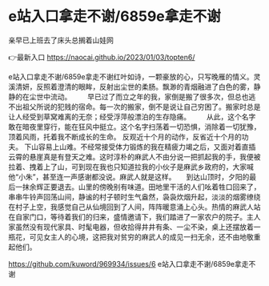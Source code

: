 # e站入口拿走不谢/6859e拿走不谢
亲早已上班去了床头总搁着山娃网

👉最新入口 https://naocai.github.io/2023/01/03/topten6/

e站入口拿走不谢/6859e拿走不谢红叶如诗，一颗豪放的心，只写晚雁的情义。灵溪清妍，反照着澄清的眼眸，反射出尘世的柔肠。飘渺的青烟融进了白色的雾，静静的在尘世中流动。
　　早已过了而立之年的我，家倒是搬了很多次，但总也逃不出祖父所说的犯贱的宿命。每一次的搬家，倒不是说让自己穷困了。搬家时总是让人经受到草窝难离的无奈；经受浮萍般漂泊的生存隐痛。
　　从此，这个名字敢在暗夜里穿行，能在狂风中挺立。这个名字扫荡着一切恐惧，消除着一切犹豫，顶着风雨，托着我不断成长的生命。
反观近十个月的动作，反省近十个月的功夫。
下山容易上山难。不经常接受体力锻炼的我在精疲力竭之后，又面对着直插云霄的悬崖真是有登天之难。这时淳朴的麻武人不由分说一把抓起我的手，我便被拉着、拽着上了山，可到现在我也只知道拉我的小伙子是麻武乡政府的，大家喊他“小朱”，甚至连一声感谢都没说。麻武人就是这样。　　到达山顶时，夕阳的最后一抹余辉正要退去。山里的傍晚别有味道。田地里干活的人们吆着牲口回来了，串串牛铃声回荡山间，静谧的村子顿时生气盎然，袅袅炊烟升起，淡淡的烟雾缭绕在村子上空，我感觉自己从仙境回到了人间，阵阵暖意涌上心头。热情的麻武人站在自家门口，等待着我们的归来，盛情邀请下，我们踏进了一家农户的院子。主人家虽然没有现代家具、时髦电器，但收拾得井井有条、一尘不染，桌上还摆放着一瓶花，可见女主人的心境，这把我对贫穷的麻武人的成见一扫无余，还不由地敬重起他们。　　

https://github.com/kuword/969934/issues/6
e站入口拿走不谢/6859e拿走不谢
